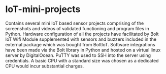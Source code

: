 # IoT-mini-projects
Contains several mini IoT based sensor projects comprising of the screenshots and videos of validated functioning and program files in Python. 
Hardware configuration of all the projects have facilitated by Bolt IoT Wifi Module supplemented with sensors and buzzers included in the external package which was bought from BoltIoT.
Software integrations have been made via the Bolt library in Python and hosted on a virtual linux server by DigitalOcean. PuTTY was used to SSH into the server using credentials. A basic CPU with a standard size was chosen as a dedicated CPU would incur substantial charges.

